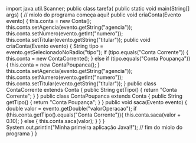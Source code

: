 import java.util.Scanner;
public class tarefa{
	public	static	void	main(String[]	args) {
		//	miolo	do	programa	começa	aqui!
		public void criaConta(Evento evento) {
			this.conta = new Conta();
			this.conta.setAgencia(evento.getString("agencia"));
			this.conta.setNumero(evento.getInt("numero"));
			this.conta.setTitular(evento.getString("titular"));
			public void criaConta(Evento evento) {
				String tipo = evento.getSelecionadoNoRadio("tipo");
				if (tipo.equals("Conta Corrente")) {
					this.conta = new ContaCorrente();
				} 
				else if (tipo.equals("Conta Poupança")) {
					this.conta = new ContaPoupanca();
				}
				this.conta.setAgencia(evento.getString("agencia"));
				this.conta.setNumero(evento.getInt("numero"));
				this.conta.setTitular(evento.getString("titular"));
			}
		public class ContaCorrente extends Conta {
			public String getTipo() {
			return "Conta Corrente";
			}
		}
		public class ContaPoupanca extends Conta {
			public String getTipo() {
				return "Conta Poupança";
			}
		}
		public void saca(Evento evento) {
			double valor = evento.getDouble("valorOperacao");
			if (this.conta.getTipo().equals("Conta Corrente")){
				this.conta.saca(valor + 0.10);
			} 
			else {
				this.conta.saca(valor);
			}
		}
	}		
		System.out.println("Minha	primeira	aplicação	Java!!");
		//	fim	do	miolo	do	programa
	}
}

